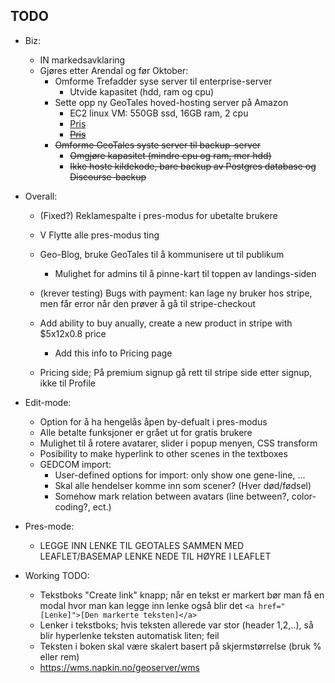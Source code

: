 ## TODO

- Biz:
	* IN markedsavklaring
	* Gjøres etter Arendal og før Oktober:
		* Omforme Trefadder syse server til enterprise-server
			- Utvide kapasitet (hdd, ram og cpu)
		* Sette opp ny GeoTales hoved-hosting server på Amazon
			- EC2 linux VM: 550GB ssd, 16GB ram, 2 cpu
			- [Pris](https://calculator.aws/#/estimate?id=a58b61ebdfa7889da4ac91c68cc76c20bc42f405)
			- ~~[Pris](https://calculator.aws/#/estimate?id=fd96a5e49ea3c7799c3a7d82a54deb06a49dc553)~~
		* ~~Omforme GeoTales syste server til backup-server~~
			- ~~Omgjøre kapasitet (mindre cpu og ram, mer hdd)~~
			- ~~Ikke hoste kildekode, bare backup av Postgres database og Discourse-backup~~


- Overall:
	* (Fixed?) Reklamespalte i pres-modus for ubetalte brukere
	* V Flytte alle pres-modus ting
	* Geo-Blog, bruke GeoTales til å kommunisere ut til publikum
		- Mulighet for admins til å pinne-kart til toppen av landings-siden
	* (krever testing) Bugs with payment: kan lage ny bruker hos stripe, men får error når den prøver å gå til stripe-checkout

	* Add ability to buy anually, create a new product in stripe with $5x12x0.8 price
		* Add this info to Pricing page
	* Pricing side; På premium signup gå rett til stripe side etter signup, ikke til Profile

- Edit-mode:
	* Option for å ha hengelås åpen by-defualt i pres-modus
	* Alle betalte funksjoner er grået ut for gratis brukere
	* Mulighet til å rotere avatarer, slider i popup menyen, CSS transform
	* Posibility to make hyperlink to other scenes in the textboxes
	* GEDCOM import:
		- User-defined options for import: only show one gene-line, ...
		- Skal alle hendelser komme inn som scener? (Hver død/fødsel)
		- Somehow mark relation between avatars (line between?, color-coding?, ect.)
- Pres-mode:
	* LEGGE INN LENKE TIL GEOTALES SAMMEN MED LEAFLET/BASEMAP LENKE NEDE TIL HØYRE I LEAFLET


- Working TODO:
	* Tekstboks "Create link" knapp; når en tekst er markert bør man få en modal hvor man kan legge inn lenke også blir det `<a href="[Lenke]">[Den markerte teksten]</a>`
	* Lenker i tekstboks; hvis teksten allerede var stor (header 1,2,..), så blir hyperlenke teksten automatisk liten; feil
	* Teksten i boken skal være skalert basert på skjermstørrelse (bruk % eller rem)
	* https://wms.napkin.no/geoserver/wms
